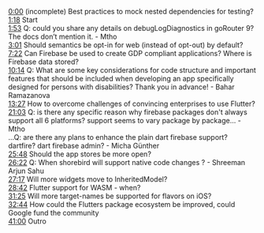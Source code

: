 [0:00](https://www.youtube.com/watch?v=pKwB6FS9h3g&t=0m00s) (incomplete) Best practices to mock nested dependencies for testing?  
[1:18](https://www.youtube.com/watch?v=pKwB6FS9h3g&t=1m18s) Start   
[1:53](https://www.youtube.com/watch?v=pKwB6FS9h3g&t=1m53s) Q: could you share any details on debugLogDiagnostics in goRouter 9? The docs don’t mention it. - Mtho  
[3:01](https://www.youtube.com/watch?v=pKwB6FS9h3g&t=3m01s) Should semantics be opt-in for web (instead of opt-out) by default?  
[7:22](https://www.youtube.com/watch?v=pKwB6FS9h3g&t=7m22s) Can Firebase be used to create GDP compliant applications? Where is Firebase data stored?  
[10:14](https://www.youtube.com/watch?v=pKwB6FS9h3g&t=10m14s) Q: What are some key considerations for code structure and important features that should be included when developing an app specifically designed for persons with disabilities? Thank you in advance! - Bahar Ramazanova  
[13:27](https://www.youtube.com/watch?v=pKwB6FS9h3g&t=13m27s) How to overcome challenges of convincing enterprises to use Flutter?  
[21:03](https://www.youtube.com/watch?v=pKwB6FS9h3g&t=21m03s) Q: is there any specific reason why firebase packages don't always support all 6 platforms? support seems to vary package by package... - Mtho  
...Q: are there any plans to enhance the plain dart firebase support? dartfire? dart firebase admin? - Micha Günther  
[25:48](https://www.youtube.com/watch?v=pKwB6FS9h3g&t=25m48s) Should the app stores be more open?  
[26:22](https://www.youtube.com/watch?v=pKwB6FS9h3g&t=26m22s) Q: When shorebird will support native code changes ? - Shreeman Arjun Sahu  
[27:17](https://www.youtube.com/watch?v=pKwB6FS9h3g&t=27m17s) Will more widgets move to InheritedModel?  
[28:42](https://www.youtube.com/watch?v=pKwB6FS9h3g&t=28m42s) Flutter support for WASM - when?  
[31:25](https://www.youtube.com/watch?v=pKwB6FS9h3g&t=31m25s) Will more target-names be supported for flavors on iOS?  
[32:44](https://www.youtube.com/watch?v=pKwB6FS9h3g&t=32m44s) How could the Flutters package ecosystem be improved, could Google fund the community  
[41:00](https://www.youtube.com/watch?v=pKwB6FS9h3g&t=41m00s) Outro  
